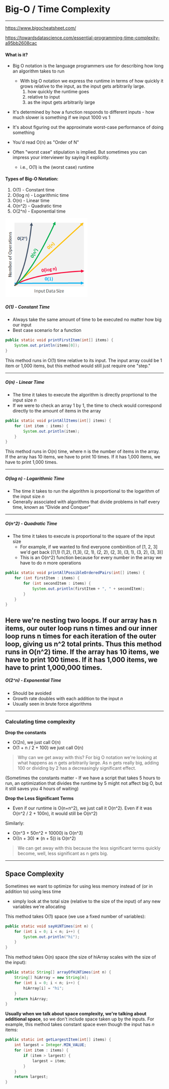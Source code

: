 # Big-O / Time Complexity
--------
https://www.bigocheatsheet.com/

https://towardsdatascience.com/essential-programming-time-complexity-a95bb2608cac

#### What is it?

-  Big O notation is the language programmers use for describing how long an algorithm takes to run
    -  With big O notation we express the runtime in terms of how quickly it grows relative to the input, as the input gets arbitrarily large. 
        1)  how quickly the runtime goes
        2)  relative to input
        3)  as the input gets arbitrarily large

-  It's determined by how a function responds to different inputs - how much slower is something if we input 1000 vs 1

-  It's about figuring out the approximate worst-case performance of doing something

-  You'd read O(n) as "Order of N"

-  Often  "worst case" stipulation is implied. But sometimes you can impress your interviewer by saying it explicitly.
    -  i.e., O(1) is the (worst case) runtime

#### Types of Big-O Notation:

1)  O(1) - Constant time
2)  O(log n) - Logarithmic time
3)  O(n) - Linear time
4)  O(n^2) - Quadratic time
5)  O(2^n) - Exponential time

<img src="timeComplexityExplained.png" height="250">

##### O(1) - Constant Time
-  Always take the same amount of time to be executed no matter how big our input
-  Best case scenario for a function

```java
public static void printFirstItem(int[] items) {
    System.out.println(items[0]);
}
```
This method runs in O(1) time relative to its input. The input array could be 1 item or 1,000 items, but this method would still just require one "step."

----------------
##### O(n) - Linear Time
- The time it takes to execute the algorithm is directly proprtional to the input size *n*
- If we were to check an array 1 by 1, the time to check would correspond directly to the amount of items in the array

```java
public static void printAllItems(int[] items) {
    for (int item : items) {
        System.out.println(item);
    }
}
```
This method runs in O(n) time, where n is the number of items in the array. If the array has 10 items, we have to print 10 times. If it has 1,000 items, we have to print 1,000 times.

---------------
##### O(log n) - Logarithmic Time
-  The time it takes to run the algorithm is proportional to the logarithm of the input size *n*
-  Generally associated with algorithms that divide problems in half every time, known as “Divide and Conquer”
---------------
##### O(n^2) - Quadratic Time
-  The time it takes to execute is proportional to the square of the input size
    -  For example, if we wanted to find everyone combinition of [1, 2, 3] we'd get back [(1,1) (1,2), (1,3), (2, 1), (2, 2), (2, 3), (3, 1), (3, 2), (3, 3)]
    -  This is an O(n^2) function because for every number in the array we have to do n more operations

```java
public static void printAllPossibleOrderedPairs(int[] items) {
    for (int firstItem : items) {
        for (int secondItem : items) {
            System.out.println(firstItem + ", " + secondItem);
        }
    }
}
```
Here we're nesting two loops. If our array has n items, our outer loop runs n times and our inner loop runs n times for each iteration of the outer loop, giving us n^2 total prints. Thus this method runs in O(n^2) time. If the array has 10 items, we have to print 100 times. If it has 1,000 items, we have to print 1,000,000 times.
----------------
##### O(2^n) - Exponential Time
-  Should be avoided
-  Growth rate doubles with each addition to the input *n*
-  Usually seen in brute force algorithms
----------------

### Calculating time complexity

**Drop the constants**
-  O(2n), we just call O(n)
-  O(1 + n / 2 + 100) we just call O(n)

>  Why can we get away with this? For big O notation we're looking at what happens as n gets arbitrarily large. As n gets really big, adding 100 or dividing by 2 has a decreasingly significant effect. 

(Sometimes the constants matter - If we have a script that takes 5 hours to run, an optimization that divides the runtime by 5 might not affect big O, but it still saves you 4 hours of waiting)

**Drop the Less Significant Terms**
- Even if our runtime is O(n+n^2), we just call it O(n^2). Even if it was O(n^2 / 2 + 100n), it would still be O(n^2)

Similarly:
-  O(n^3 + 50n^2 + 10000) is O(n^3)
-  O((n + 30) ∗ (n + 5)) is O(n^2)

>  We can get away with this because the less significant terms quickly become, well, less significant as n gets big. 

--------------------

## Space Complexity

Sometimes we want to optimize for using less memory instead of (or in addition to) using less time

-  simply look at the total size (relative to the size of the input) of any new variables we're allocating


This method takes O(1) space (we use a fixed number of variables): 

```java
public static void sayHiNTimes(int n) {
    for (int i = 0; i < n; i++) {
        System.out.println("hi");
    }
}
```
This method takes O(n) space (the size of hiArray scales with the size of the input): 

```java
public static String[] arrayOfHiNTimes(int n) {
    String[] hiArray = new String[n];
    for (int i = 0; i < n; i++) {
        hiArray[i] = "hi";
    }
    return hiArray;
}
```

**Usually when we talk about space complexity, we're talking about additional space**, so we don't include space taken up by the inputs. For example, this method takes constant space even though the input has *n* items: 

```java
public static int getLargestItem(int[] items) {
    int largest = Integer.MIN_VALUE;
    for (int item : items) {
        if (item > largest) {
            largest = item;
        }
    }
    return largest;
}
```
